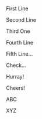 First Line

Second Line

Third One

Fourth Line

Fifth Line...

Check...

Hurray!

Cheers!


ABC

XYZ

